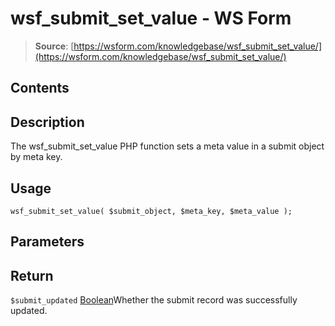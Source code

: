 # wsf_submit_set_value - WS Form

> **Source**: [https://wsform.com/knowledgebase/wsf_submit_set_value/](https://wsform.com/knowledgebase/wsf_submit_set_value/)


## Contents

## Description

The wsf_submit_set_value PHP function sets a meta value in a submit object by meta key.

## Usage

```
wsf_submit_set_value( $submit_object, $meta_key, $meta_value );
```

## Parameters

## Return

`$submit_updated` [Boolean](https://www.php.net/manual/en/language.types.boolean.php)Whether the submit record was successfully updated.
